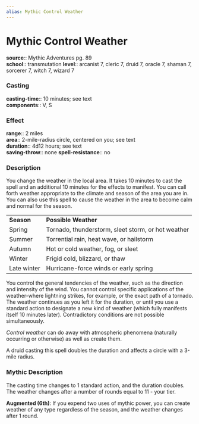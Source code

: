 ```yaml
---
alias: Mythic Control Weather
---
```


# Mythic Control Weather

**source**:: Mythic Adventures pg. 89  
**school**:: transmutation
**level**:: arcanist 7, cleric 7, druid 7, oracle 7, shaman 7, sorcerer 7, witch 7, wizard 7

### Casting 

**casting-time**:: 10 minutes; see text  
**components**:: V, S

### Effect 

**range**:: 2 miles  
**area**:: 2-mile-radius circle, centered on you; see text  
**duration**:: 4d12 hours; see text  
**saving-throw**:: none
**spell-resistance**:: no

### Description 

You change the weather in the local area. It takes 10 minutes to cast the spell and an additional 10 minutes for the effects to manifest. You can call forth weather appropriate to the climate and season of the area you are in. You can also use this spell to cause the weather in the area to become calm and normal for the season.  
  

|             |                                                    |
|-------------|----------------------------------------------------|
| **Season**  | **Possible Weather**                               |
| Spring      | Tornado, thunderstorm, sleet storm, or hot weather |
| Summer      | Torrential rain, heat wave, or hailstorm           |
| Autumn      | Hot or cold weather, fog, or sleet                 |
| Winter      | Frigid cold, blizzard, or thaw                     |
| Late winter | Hurricane-force winds or early spring              |

  
You control the general tendencies of the weather, such as the direction and intensity of the wind. You cannot control specific applications of the weather-where lightning strikes, for example, or the exact path of a tornado. The weather continues as you left it for the duration, or until you use a standard action to designate a new kind of weather (which fully manifests itself 10 minutes later). Contradictory conditions are not possible simultaneously.  
  
*Control weather* can do away with atmospheric phenomena (naturally occurring or otherwise) as well as create them.  
  
A druid casting this spell doubles the duration and affects a circle with a 3-mile radius.

### Mythic Description

The casting time changes to 1 standard action, and the duration doubles. The weather changes after a number of rounds equal to 11 - your tier.  
  
**Augmented (6th)**: If you expend two uses of mythic power, you can create weather of any type regardless of the season, and the weather changes after 1 round.
